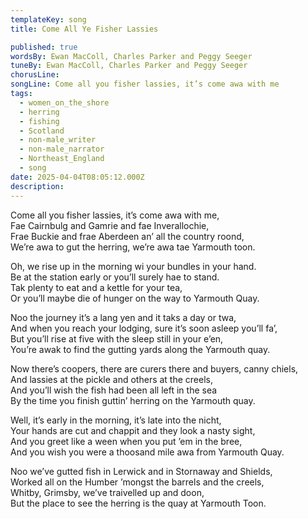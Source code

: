 ```yaml
---
templateKey: song
title: Come All Ye Fisher Lassies

published: true
wordsBy: Ewan MacColl, Charles Parker and Peggy Seeger
tuneBy: Ewan MacColl, Charles Parker and Peggy Seeger
chorusLine: 
songLine: Come all you fisher lassies, it’s come awa with me
tags:
  - women_on_the_shore
  - herring
  - fishing
  - Scotland
  - non-male_writer
  - non-male_narrator
  - Northeast_England
  - song
date: 2025-04-04T08:05:12.000Z
description: 
---
```

Come all you fisher lassies, it’s come awa with me,\
Fae Cairnbulg and Gamrie and fae Inverallochie,\
Frae Buckie and frae Aberdeen an’ all the country roond,\
We’re awa to gut the herring, we’re awa tae Yarmouth toon.

Oh, we rise up in the morning wi your bundles in your hand.\
Be at the station early or you’ll surely hae to stand.\
Tak plenty to eat and a kettle for your tea,\
Or you’ll maybe die of hunger on the way to Yarmouth Quay.

Noo the journey it’s a lang yen and it taks a day or twa,\
And when you reach your lodging, sure it’s soon asleep you’ll fa’,\
But you’ll rise at five with the sleep still in your e’en,\
You’re awak to find the gutting yards along the Yarmouth quay.

Now there’s coopers, there are curers there and buyers, canny chiels,\
And lassies at the pickle and others at the creels,\
And you’ll wish the fish had been all left in the sea\
By the time you finish guttin’ herring on the Yarmouth quay.

Well, it’s early in the morning, it’s late into the nicht,\
Your hands are cut and chappit and they look a nasty sight,\
And you greet like a ween when you put ’em in the bree,\
And you wish you were a thoosand mile awa from Yarmouth Quay.

Noo we’ve gutted fish in Lerwick and in Stornaway and Shields,\
Worked all on the Humber ’mongst the barrels and the creels,\
Whitby, Grimsby, we’ve traivelled up and doon,\
But the place to see the herring is the quay at Yarmouth Toon.
